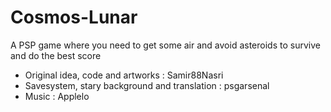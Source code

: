 # Cosmos-Lunar

A PSP game where you need to get some air and avoid asteroids to survive and do the best score

- Original idea, code and artworks : Samir88Nasri
- Savesystem, stary background and translation : psgarsenal
- Music : Applelo
